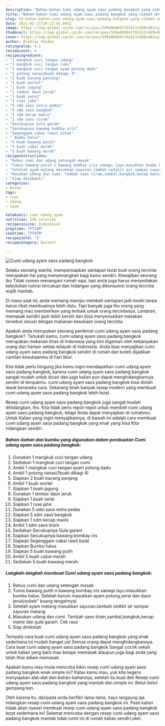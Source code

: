 ```yaml
---
description: "Bahan-bahan Cumi udang ayam saos padang bangkok yang nikmat Untuk Jualan"
title: "Bahan-bahan Cumi udang ayam saos padang bangkok yang nikmat Untuk Jualan"
slug: 93-bahan-bahan-cumi-udang-ayam-saos-padang-bangkok-yang-nikmat-untuk-jualan
date: 2021-02-11T20:12:56.045Z
image: https://img-global.cpcdn.com/recipes/599a00d841f82423/680x482cq70/cumi-udang-ayam-saos-padang-bangkok-foto-resep-utama.jpg
thumbnail: https://img-global.cpcdn.com/recipes/599a00d841f82423/680x482cq70/cumi-udang-ayam-saos-padang-bangkok-foto-resep-utama.jpg
cover: https://img-global.cpcdn.com/recipes/599a00d841f82423/680x482cq70/cumi-udang-ayam-saos-padang-bangkok-foto-resep-utama.jpg
author: Bradley Valdez
ratingvalue: 4.1
reviewcount: 4
recipeingredient:
- "1 mangkuk cuci tangan udang"
- "1 mangkuk cuci tangan cumi"
- "1 mangkuk cuci tangan ayam potong dadu"
- "1 potong nanas1buah dibagi 4"
- "2 buah kacang panjang"
- "1 buah wortel"
- "1 buah jagung"
- "1 lembar daun jeruk"
- "1 buah serai"
- "1 ruas jahe"
- "5 sdm saos extra pedas"
- "5 sdm saus bangkok"
- "1 sdm kecap manis"
- "1 sdm saos tiram"
- "Secukupnya Gula garam"
- "Secukupnya bawang bombay iris"
- "Segenggam cabai rawit bulat"
- " Bumbu halus"
- "5 buah bawang putih"
- "5 buah cabai merah"
- "5 buah bawang merah"
recipeinstructions:
- "Rebus cumi dan udang setengah masak"
- "Tumis bawang putih n bawang bombay iris samapi layu.masukkan bumbu halus. Setelah harum masukkan ayam potong,serai dan daun jeruk(sobek&#34; buang tengahnya)"
- "Setelah ayam matang masukkan sayuran.tambah sedikit air sampai sayuran matang"
- "Masukan udang dan cumi. Tambah saos tiram,sambal,bangkok,kecap manis dan gula garam. Cek rasa"
- "Siap dinikmati"
categories:
- Resep
tags:
- cumi
- udang
- ayam

katakunci: cumi udang ayam 
nutrition: 149 calories
recipecuisine: Indonesian
preptime: "PT24M"
cooktime: "PT42M"
recipeyield: "3"
recipecategory: Dessert

---
```



![Cumi udang ayam saos padang bangkok](https://img-global.cpcdn.com/recipes/599a00d841f82423/680x482cq70/cumi-udang-ayam-saos-padang-bangkok-foto-resep-utama.jpg)

Selaku seorang wanita, mempersiapkan santapan lezat buat orang tercinta merupakan hal yang menyenangkan bagi kamu sendiri. Kewajiban seorang ibu Tidak cuman menangani rumah saja, tapi anda juga harus menyediakan kebutuhan nutrisi tercukupi dan hidangan yang dikonsumsi orang tercinta wajib mantab.

Di masa  saat ini, anda memang mampu membeli santapan jadi meski tanpa harus ribet membuatnya lebih dulu. Tapi banyak juga lho orang yang memang mau memberikan yang terbaik untuk orang tercintanya. Lantaran, memasak sendiri jauh lebih bersih dan bisa menyesuaikan masakan tersebut sesuai dengan makanan kesukaan orang tercinta. 



Apakah anda merupakan seorang penikmat cumi udang ayam saos padang bangkok?. Tahukah kamu, cumi udang ayam saos padang bangkok merupakan makanan khas di Indonesia yang kini digemari oleh kebanyakan orang dari hampir setiap wilayah di Indonesia. Anda bisa menyajikan cumi udang ayam saos padang bangkok sendiri di rumah dan boleh dijadikan camilan kesukaanmu di hari libur.

Kita tidak perlu bingung jika kamu ingin mendapatkan cumi udang ayam saos padang bangkok, karena cumi udang ayam saos padang bangkok sangat mudah untuk dicari dan juga kalian pun dapat menghidangkannya sendiri di tempatmu. cumi udang ayam saos padang bangkok bisa diolah lewat beraneka cara. Sekarang telah banyak resep modern yang membuat cumi udang ayam saos padang bangkok lebih lezat.

Resep cumi udang ayam saos padang bangkok juga sangat mudah dihidangkan, lho. Kita tidak perlu repot-repot untuk membeli cumi udang ayam saos padang bangkok, tetapi Anda dapat menyajikan di rumahmu. Untuk Kalian yang ingin menyajikannya, di bawah ini adalah cara membuat cumi udang ayam saos padang bangkok yang enak yang bisa Kita hidangkan sendiri.

<!--inarticleads1-->

##### Bahan-bahan dan bumbu yang digunakan dalam pembuatan Cumi udang ayam saos padang bangkok:

1. Gunakan 1 mangkuk cuci tangan udang
1. Sediakan 1 mangkuk cuci tangan cumi
1. Ambil 1 mangkuk cuci tangan ayam potong dadu
1. Ambil 1 potong nanas(1buah dibagi 4)
1. Siapkan 2 buah kacang panjang
1. Ambil 1 buah wortel
1. Siapkan 1 buah jagung
1. Gunakan 1 lembar daun jeruk
1. Siapkan 1 buah serai
1. Siapkan 1 ruas jahe
1. Gunakan 5 sdm saos extra pedas
1. Siapkan 5 sdm saus bangkok
1. Siapkan 1 sdm kecap manis
1. Ambil 1 sdm saos tiram
1. Sediakan Secukupnya Gula garam
1. Siapkan Secukupnya bawang bombay iris
1. Siapkan Segenggam cabai rawit bulat
1. Siapkan  Bumbu halus
1. Siapkan 5 buah bawang putih
1. Ambil 5 buah cabai merah
1. Sediakan 5 buah bawang merah




<!--inarticleads2-->

##### Langkah-langkah membuat Cumi udang ayam saos padang bangkok:

1. Rebus cumi dan udang setengah masak
1. Tumis bawang putih n bawang bombay iris samapi layu.masukkan bumbu halus. Setelah harum masukkan ayam potong,serai dan daun jeruk(sobek&#34; buang tengahnya)
1. Setelah ayam matang masukkan sayuran.tambah sedikit air sampai sayuran matang
1. Masukan udang dan cumi. Tambah saos tiram,sambal,bangkok,kecap manis dan gula garam. Cek rasa
1. Siap dinikmati




Ternyata cara buat cumi udang ayam saos padang bangkok yang enak sederhana ini mudah banget ya! Semua orang dapat menghidangkannya. Cara buat cumi udang ayam saos padang bangkok Sangat cocok sekali untuk kalian yang baru mau belajar memasak ataupun juga bagi anda yang telah lihai dalam memasak.

Apakah kamu mau mulai mencoba bikin resep cumi udang ayam saos padang bangkok enak simple ini? Kalau kamu mau, yuk kita segera menyiapkan alat-alat dan bahan-bahannya, setelah itu buat deh Resep cumi udang ayam saos padang bangkok yang mantab dan simple ini. Betul-betul gampang kan. 

Oleh karena itu, daripada anda berfikir lama-lama, hayo langsung aja hidangkan resep cumi udang ayam saos padang bangkok ini. Pasti kalian tiidak akan nyesel membuat resep cumi udang ayam saos padang bangkok lezat sederhana ini! Selamat mencoba dengan resep cumi udang ayam saos padang bangkok mantab tidak rumit ini di rumah kalian sendiri,oke!.

